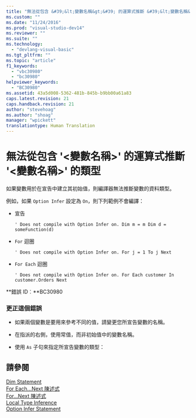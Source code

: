 ```yaml
---
title: "無法從包含 &#39;&lt;變數名稱&gt;&#39; 的運算式推斷 &#39;&lt;變數名稱&gt;&#39; 的類型 | Microsoft Docs"
ms.custom: ""
ms.date: "11/24/2016"
ms.prod: "visual-studio-dev14"
ms.reviewer: ""
ms.suite: ""
ms.technology: 
  - "devlang-visual-basic"
ms.tgt_pltfrm: ""
ms.topic: "article"
f1_keywords: 
  - "vbc30980"
  - "bc30980"
helpviewer_keywords: 
  - "BC30980"
ms.assetid: 43a5d008-5362-481b-845b-b9bb00a61a83
caps.latest.revision: 21
caps.handback.revision: 21
author: "stevehoag"
ms.author: "shoag"
manager: "wpickett"
translationtype: Human Translation
---
```

# 無法從包含 &#39;&lt;變數名稱&gt;&#39; 的運算式推斷 &#39;&lt;變數名稱&gt;&#39; 的類型
如果變數用於在宣告中建立其初始值，則編譯器無法推斷變數的資料類型。  
  
 例如，如果 `Option Infer` 設定為 `On`，則下列範例不會編譯：  
  
-   宣告  
  
    ```  
    ' Does not compile with Option Infer on. Dim m = m Dim d = someFunction(d)  
    ```  
  
-   `For`  迴圈  
  
    ```  
    ' Does not compile with Option Infer on. For j = 1 To j Next  
    ```  
  
-   `For Each`  迴圈  
  
    ```  
    ' Does not compile with Option Infer on. For Each customer In customer.Orders Next  
    ```  
  
 **錯誤 ID︰**BC30980  
  
### 更正這個錯誤  
  
-   如果兩個變數是要用來參考不同的值，請變更您所宣告變數的名稱。  
  
-   在指派的右側，使用常值，而非初始值中的變數名稱。  
  
-   使用 `As` 子句來指定所宣告變數的類型：  
  
## 請參閱  
 [Dim Statement](../../visual-basic/language-reference/statements/dim-statement.md)   
 [For Each...Next 陳述式](../../visual-basic/language-reference/statements/for-each-next-statement.md)   
 [For...Next 陳述式](../../visual-basic/language-reference/statements/for-next-statement.md)   
 [Local Type Inference](../../visual-basic/programming-guide/language-features/variables/local-type-inference.md)   
 [Option Infer Statement](../../visual-basic/language-reference/statements/option-infer-statement.md)